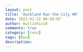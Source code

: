 ```yaml
---
layout: post
title: 'Auckland Run the City HM'
date: 2022-01-22 06:50:07
author: multishiv19
comments: true
category: [runs]
tags: [Run]
description: 
---
```


<div width='100%' class='strava-embed-placeholder' data-embed-type='activity' data-embed-id='6565214287'></div>
<script src='https://strava-embeds.com/embed.js'></script>
